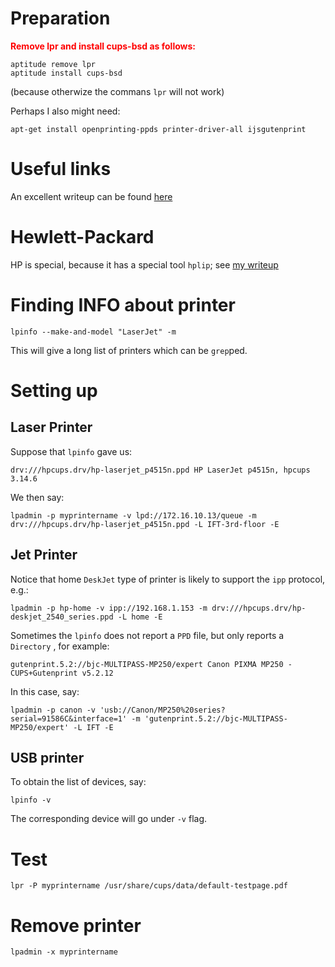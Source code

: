 Preparation
===========

<span style="color:red;font-weight:bold;">Remove lpr and install cups-bsd as follows:</span>

    aptitude remove lpr
    aptitude install cups-bsd

(because otherwize the commans `lpr` will not work)

Perhaps I also might need:

    apt-get install openprinting-ppds printer-driver-all ijsgutenprint 

Useful links
============

An excellent writeup can be found [here](http://blog.tremily.us/posts/Adding_a_network_printer_with_lpadmin/)

Hewlett-Packard
===============

HP is special, because it has a special tool `hplip`; see [my writeup](HPLIP.md)


Finding INFO about printer
==========================

    lpinfo --make-and-model "LaserJet" -m

This will give a long list of printers which can be `grep`ped.


Setting up
==========

Laser Printer
-------------

Suppose that `lpinfo` gave us:

    drv:///hpcups.drv/hp-laserjet_p4515n.ppd HP LaserJet p4515n, hpcups 3.14.6

We then say:

    lpadmin -p myprintername -v lpd://172.16.10.13/queue -m drv:///hpcups.drv/hp-laserjet_p4515n.ppd -L IFT-3rd-floor -E

Jet Printer
-----------

Notice that home `DeskJet` type of printer is likely to support the `ipp` protocol, e.g.:

    lpadmin -p hp-home -v ipp://192.168.1.153 -m drv:///hpcups.drv/hp-deskjet_2540_series.ppd -L home -E

Sometimes the `lpinfo` does not report a `PPD` file, but only reports a `Directory` , for example:

    gutenprint.5.2://bjc-MULTIPASS-MP250/expert Canon PIXMA MP250 - CUPS+Gutenprint v5.2.12

In this case, say:

    lpadmin -p canon -v 'usb://Canon/MP250%20series?serial=91586C&interface=1' -m 'gutenprint.5.2://bjc-MULTIPASS-MP250/expert' -L IFT -E

USB printer
-----------

To obtain the list of devices, say:

    lpinfo -v

The corresponding device will go under `-v` flag.

Test
====

    lpr -P myprintername /usr/share/cups/data/default-testpage.pdf

Remove printer
==============

    lpadmin -x myprintername

